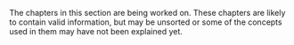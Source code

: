 The chapters in this section are being worked on. These chapters are likely to
contain valid information, but may be unsorted or some of the concepts used
in them may have not been explained yet.
